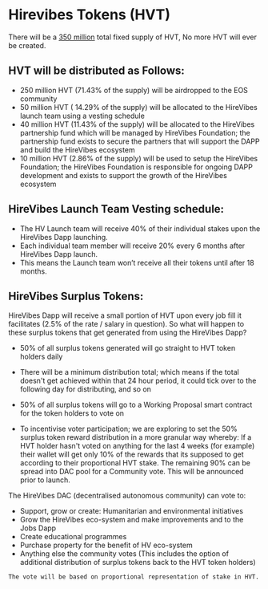 # Hirevibes Tokens (HVT)
There will be a <u>350 million</u> total fixed supply of HVT, No more HVT will ever be created.

## HVT will be distributed as Follows:

* 250 million HVT (71.43% of the supply) will be airdropped to the EOS community
* 50 million HVT ( 14.29% of the supply) will be allocated to the HireVibes launch team using a vesting schedule
* 40 million HVT (11.43% of the supply) will be allocated to the HireVibes partnership fund which will be managed by HireVibes Foundation; the partnership fund exists to secure the partners that will support the DAPP and build the HireVibes ecosystem
* 10 million HVT (2.86% of the supply) will be used to setup the HireVibes Foundation; the HireVibes Foundation is responsible for ongoing DAPP development and exists to support the growth of the HireVibes ecosystem

## HireVibes Launch Team Vesting schedule:
* The HV Launch team will receive 40% of their individual stakes upon the HireVibes Dapp launching.
* Each individual team member will receive 20% every 6 months after HireVibes Dapp launch.
* This means the Launch team won’t receive all their tokens until after 18 months.

## HireVibes Surplus Tokens:
HireVibes Dapp will receive a small portion of HVT upon every job fill it facilitates (2.5% of the rate / salary in question). So what will happen to these surplus tokens that get generated from using the HireVibes Dapp?

* 50% of all surplus tokens generated will go straight to HVT token holders daily
- There will be a minimum distribution total; which means if the total doesn't get achieved within that 24 hour period, it could tick over to the following day for distributing, and so on
* 50% of all surplus tokens will go to a Working Proposal smart contract for the token holders to vote on
- To incentivise voter participation; we are exploring to set the 50% surplus token reward distribution in a more granular way whereby: If a HVT holder hasn't voted on anything for the last 4 weeks (for example) their wallet will get only 10% of the rewards that its supposed to get according to their proportional HVT stake. The remaining 90% can be spread into DAC pool for a Community vote. This will be announced prior to launch.

The HireVibes DAC (decentralised autonomous community) can vote to:

* Support, grow or create: Humanitarian and environmental initiatives
* Grow the HireVibes eco-system and make improvements and to the Jobs Dapp
* Create educational programmes
* Purchase property for the benefit of HV eco-system
* Anything else the community votes (This includes the option of additional distribution of surplus tokens back to the HVT token holders)

`The vote will be based on proportional representation of stake in HVT.`
